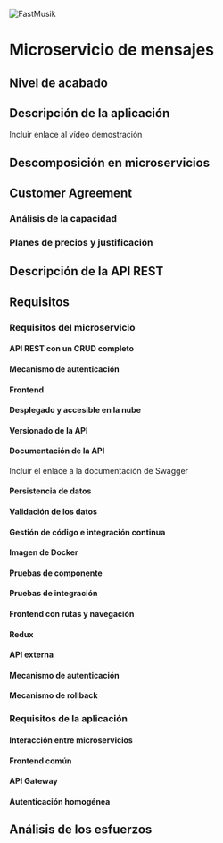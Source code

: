 ![FastMusik](https://fastmusik-fastmusik-marmolpen3.cloud.okteto.net/static/media/fastMusik_logo.42183ad8193e5a2bba20.png)

# Microservicio de mensajes


## Nivel de acabado


## Descripción de la aplicación

Incluir enlace al vídeo demostración

## Descomposición en microservicios



## Customer Agreement


### Análisis de la capacidad


### Planes de precios y justificación


## Descripción de la API REST


## Requisitos


### Requisitos del microservicio

#### API REST con un CRUD completo


#### Mecanismo de autenticación


#### Frontend


#### Desplegado y accesible en la nube


#### Versionado de la API


#### Documentación de la API

Incluir el enlace a la documentación de Swagger

#### Persistencia de datos


#### Validación de los datos


#### Gestión de código e integración continua


#### Imagen de Docker


#### Pruebas de componente

#### Pruebas de integración


#### Frontend con rutas y navegación


#### Redux


#### API externa


#### Mecanismo de autenticación


#### Mecanismo de rollback


### Requisitos de la aplicación

#### Interacción entre microservicios


#### Frontend común


#### API Gateway


#### Autenticación homogénea


## Análisis de los esfuerzos